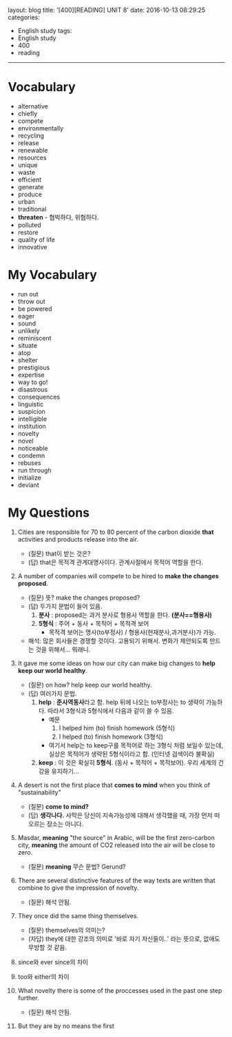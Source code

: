 layout: blog
title: '[400][READING] UNIT 8'
date: 2016-10-13 08:29:25
categories: 
- English study
tags:
- English study
- 400
- reading
---


# Vocabulary
* alternative
* chiefly
* compete
* environmentally
* recycling
* release
* renewable
* resources
* unique
* waste
* efficient
* generate
* produce
* urban
* traditional
* **threaten** - 협박하다, 위협하다.
* polluted
* restore
* quality of life
* innovative

# My Vocabulary
* run out
* throw out
* be powered
* eager
* sound
* unlikely
* reminiscent
* situate 
* atop
* shelter
* prestigious
* expertise
* way to go!
* disastrous
* consequences
* linguistic
* suspicion
* intelligible
* institution
* novelty
* novel
* noticeable
* condemn
* rebuses
* run through
* initialize
* deviant


# My Questions
1. Cities are responsible for 70 to 80 percent of the carbon dioxide **that** activities and products release into the air.
    * (질문) that이 받는 것은?
    * (답) that은 목적격 관계대명사이다. 관계사절에서 목적어 역할을 한다.
2. A number of companies will compete to be hired to **make the changes proposed**.
    * (질문) 뜻? make the changes proposed?
    * (답) 두가지 문법이 들어 있음. 
        1. **분사** : proposed는 과거 분사로 형용사 역할을 한다. **(분사==형용사)**
        2. **5형식** : 주어 + 동사 + 목적어 + 목적격 보어
            * 목적격 보어는 명사(to부정사) / 형용사(현재분사,과거분사)가 가능.
    * 해석: 많은 회사들은 경쟁할 것이다. 고용되기 위해서. 변화가 제안되도록 만드는 것을 위해서... 뭐래니.    
             
3. It gave me some ideas on how our city can make big changes to **help keep our world healthy**.
    * (질문) on how? help keep our world healthy.
    * (답) 여러가지 문법. 
        1. **help** : **준사역동사**라고 함. help 뒤에 나오는 to부정사는 to 생략이 가능하다. 따라서 3형식과 5형식에서 다음과 같이 쓸 수 있음.
            * 예문
                1. I helped him (to) finish homework (5형식)
                2. I helped (to) finish homework (3형식)
            * 여기서 help는 to keep구를 목적어로 하는 3형식 처럼 보일수 있는데, 실상은 목적어가 생략된 5형식이라고 함. (인터넷 검색이라 불확실)
        2. **keep** : 이 것은 확실히 **5형식**. (동사 + 목적어 + 목적보어). 우리 세계의 건강을 유지하기... 
4. A desert is not the first place that **comes to mind** when you think of "sustainability"
    * (질문) **come to mind?** 
    * (답) **생각나다.** 사막은 당신이 지속가능성에 대해서 생각했을 때, 가장 먼저 떠오르는 장소는 아니다.
5. Masdar, **meaning** "the source" in Arabic, will be the first zero-carbon city, **meaning** the amount of CO2 released into the air will be close to zero.
    * (질문) **meaning** 무슨 문법? Gerund?

6. There are several distinctive features of the way texts are written that combine to give the impression of novelty.
    * (질문) 해석 안됨.
7. They once did the same thing themselves.
    * (질문) themselves의 의미는?
    * (자답) they에 대한 강조의 의미로 '바로 자기 자신들이..' 라는 뜻으로, 없애도 무방할 것 같음.
9. since와 ever since의 차이
10. too와 either의 차이
11. What novelty there is some of the proccesses used in the past one step further.
    * (질문) 해석 안됨.
12. But they are by no means the first 
    

